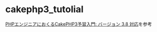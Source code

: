 # cakephp3_tutolial
[PHPエンジニアにおくるCakePHP3予習入門: バージョン 3.8 対応](https://www.amazon.co.jp/PHP%E3%82%A8%E3%83%B3%E3%82%B8%E3%83%8B%E3%82%A2%E3%81%AB%E3%81%8A%E3%81%8F%E3%82%8BCakePHP3%E4%BA%88%E7%BF%92%E5%85%A5%E9%96%80-%E3%83%90%E3%83%BC%E3%82%B8%E3%83%A7%E3%83%B3-3-8-%E5%AF%BE%E5%BF%9C-%E8%BE%9B%E5%B3%B6%E4%BF%A1%E8%8A%B3-ebook/dp/B07ZXBHC6Q)を参考
